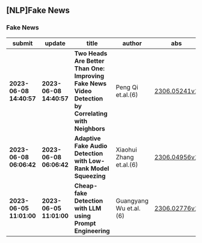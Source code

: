 ## [NLP]Fake News 

### Fake News

| submit | update | title | author | abs | PDF | code | cates | journal |
|---|---|---|---|---|---|---|---|---|
|**2023-06-08 14:40:57**|**2023-06-08 14:40:57**|**Two Heads Are Better Than One: Improving Fake News Video Detection by   Correlating with Neighbors**|Peng Qi et.al.(6)|[2306.05241v1](http://arxiv.org/abs/2306.05241v1)|[gotoRead](http://arxiv.org/pdf/2306.05241v1)|**[link](https://github.com/ICTMCG/NEE)**|cs.MM|null|
|**2023-06-08 06:06:42**|**2023-06-08 06:06:42**|**Adaptive Fake Audio Detection with Low-Rank Model Squeezing**|Xiaohui Zhang et.al.(6)|[2306.04956v1](http://arxiv.org/abs/2306.04956v1)|[gotoRead](http://arxiv.org/pdf/2306.04956v1)|null|cs.SD, cs.LG, eess.AS|null|
|**2023-06-05 11:01:00**|**2023-06-05 11:01:00**|**Cheap-fake Detection with LLM using Prompt Engineering**|Guangyang Wu et.al.(6)|[2306.02776v1](http://arxiv.org/abs/2306.02776v1)|[gotoRead](http://arxiv.org/pdf/2306.02776v1)|null|cs.CV|null|
